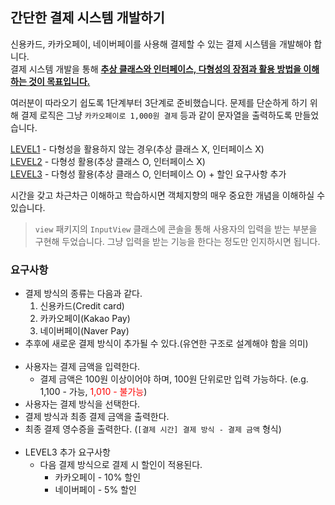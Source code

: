 ## 간단한 결제 시스템 개발하기

신용카드, 카카오페이, 네이버페이를 사용해 결제할 수 있는 결제 시스템을 개발해야 합니다.<br>
결제 시스템 개발을 통해 <u>**추상 클래스와 인터페이스, 다형성의 장점과 활용 방법을 이해하는 것이 목표입니다.**</u>

여러분이 따라오기 쉽도록 1단계부터 3단계로 준비했습니다. 문제를 단순하게 하기 위해 결제 로직은 그냥 `카카오페이로 1,000원 결제` 등과 같이 문자열을 출력하도록 만들었습니다.

[LEVEL1](./level1/README-level1.md) - 다형성을 활용하지 않는 경우(추상 클래스 X, 인터페이스 X)  
[LEVEL2](./level2/README-level2.md) - 다형성 활용(추상 클래스 O, 인터페이스 X)  
[LEVEL3](./level3/README-level3.md) - 다형성 활용(추상 클래스 O, 인터페이스 O) + 할인 요구사항 추가

시간을 갖고 차근차근 이해하고 학습하시면 객체지향의 매우 중요한 개념을 이해하실 수 있습니다.

> `view` 패키지의 `InputView` 클래스에 콘솔을 통해 사용자의 입력을 받는 부분을 구현해 두었습니다. 그냥 입력을 받는 기능을 한다는 정도만 인지하시면 됩니다.

### 요구사항

- 결제 방식의 종류는 다음과 같다.
    1. 신용카드(Credit card)
    2. 카카오페이(Kakao Pay)
    3. 네이버페이(Naver Pay)
- 추후에 새로운 결제 방식이 추가될 수 있다.(유연한 구조로 설계해야 함을 의미)
<br><br>
- 사용자는 결제 금액을 입력한다.
    - 결제 금액은 100원 이상이어야 하며, 100원 단위로만 입력 가능하다. (e.g. 1,100 - 가능, <span style="color:red">1,010 - 불가능</span>)
- 사용자는 결제 방식을 선택한다.
- 결제 방식과 최종 결제 금액을 출력한다.
- 최종 결제 영수증을 출력한다. (`[결제 시간] 결제 방식 - 결제 금액` 형식)
<br><br>
- LEVEL3 추가 요구사항
  - 다음 결제 방식으로 결제 시 할인이 적용된다.
    - 카카오페이 - 10% 할인
    - 네이버페이 - 5% 할인